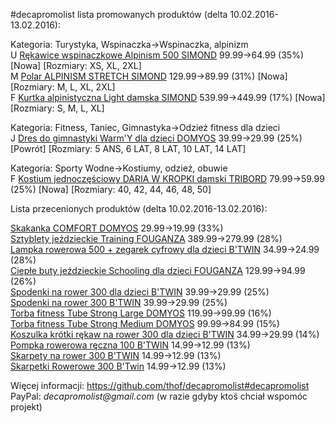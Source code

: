 #decapromolist lista promowanych produktów (delta 10.02.2016-13.02.2016):

Kategoria: Turystyka, Wspinaczka->Wspinaczka, alpinizm  
U [Rękawice wspinaczkowe Alpinism 500 SIMOND](http://www.decathlon.pl/rekawice-alpinizm-500-id_3256842.html) 99.99->64.99 (35%) [Nowa] [Rozmiary: XS, XL, 2XL]  
M [Polar ALPINISM STRETCH SIMOND](http://www.decathlon.pl/koszulka-dugi-rkaw-alpinizm-mska-stretch-zamek-1-2-id_8224159.html) 129.99->89.99 (31%) [Nowa] [Rozmiary: M, L, XL, 2XL]  
F [Kurtka alpinistyczna Light damska SIMOND](http://www.decathlon.pl/kurtka-alpinist-light-damska-id_8305756.html) 539.99->449.99 (17%) [Nowa] [Rozmiary: S, M, L, XL]  

Kategoria: Fitness, Taniec, Gimnastyka->Odzież fitness dla dzieci  
J [Dres do gimnastyki Warm'Y dla dzieci DOMYOS](http://www.decathlon.pl/dres-warmy-id_8341734.html) 39.99->29.99 (25%) [Powrót] [Rozmiary: 5 ANS, 6 LAT, 8 LAT, 10 LAT, 14 LAT]  

Kategoria: Sporty Wodne->Kostiumy, odzież, obuwie  
F [Kostium jednoczęściowy DARIA W KROPKI damski TRIBORD](http://www.decathlon.pl/kostium-1cz-daria-kropki-id_8337524.html) 79.99->59.99 (25%) [Nowa] [Rozmiary: 40, 42, 44, 46, 48, 50]  


Lista przecenionych produktów (delta 10.02.2016-13.02.2016):

[Skakanka COMFORT DOMYOS](http://www.decathlon.pl/skakanka-comfort-id_8350034.html) 29.99->19.99 (33%)  
[Sztyblety jeździeckie Training FOUGANZA](http://www.decathlon.pl/sztyblety-training-dwukolorowe-id_8279292.html) 389.99->279.99 (28%)  
[Lampka rowerowa 500 + zegarek cyfrowy dla dzieci B'TWIN](http://www.decathlon.pl/lampka-rowerowa-jr-500-id_8315419.html) 34.99->24.99 (28%)  
[Ciepłe buty jeździeckie Schooling dla dzieci FOUGANZA](http://www.decathlon.pl/ciepe-buty-schooling-czarne-id_8314093.html) 129.99->94.99 (26%)  
[Spodenki na rower 300 dla dzieci B'TWIN](http://www.decathlon.pl/spodenki-rowerowe-300-jr-id_8354138.html) 39.99->29.99 (25%)  
[Spodenki na rower 300 B'TWIN](http://www.decathlon.pl/spodenki-na-rower-300-id_8354165.html) 39.99->29.99 (25%)  
[Torba fitness Tube Strong Large DOMYOS](http://www.decathlon.pl/torba-tube-strong-large-id_8353003.html) 119.99->99.99 (16%)  
[Torba fitness Tube Strong Medium DOMYOS](http://www.decathlon.pl/torba-tube-strong-medium-id_8352995.html) 99.99->84.99 (15%)  
[Koszulka krótki rękaw na rower 300 dla dzieci B'TWIN](http://www.decathlon.pl/koszulka-krotki-rkaw-300-jr-id_8354137.html) 34.99->29.99 (14%)  
[Pompka rowerowa ręczna 100 B'TWIN](http://www.decathlon.pl/pompka-rowerowa-rczna-mnp-100--id_8056700.html) 14.99->12.99 (13%)  
[Skarpety na rower 300 B'TWIN](http://www.decathlon.pl/skarpety-na-rower-300-id_8354065.html) 14.99->12.99 (13%)  
[Skarpetki Rowerowe 300 B'Twin](http://www.decathlon.pl/skarpetki-rowerowe-300-id_8354066.html) 14.99->12.99 (13%)  

Więcej informacji: https://github.com/thof/decapromolist#decapromolist  
PayPal: _decapromolist@gmail.com_ (w razie gdyby ktoś chciał wspomóc projekt)  
